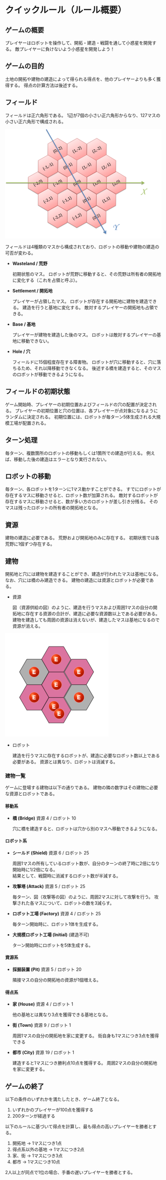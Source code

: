 # クイックルール（ルール概要）

## ゲームの概要

プレイヤーはロボットを操作して、開拓・建造・戦闘を通して小惑星を開発する。
敵プレイヤーに負けないよう小惑星を開発しよう！

## ゲームの目的

土地の開拓や建物の建造によって得られる得点を、他のプレイヤーよりも多く獲得する。
得点の計算方法は後述する。

## フィールド

フィールドは正六角形である。
1辺が7個の小さい正六角形からなり、127マスの小さい正六角形で構成される。

![Field_Axis](rulebook/field_axis.png)  

フィールドは4種類のマスから構成されており、ロボットの移動や建物の建造の可否が変わる。

* __Wasteland / 荒野__

  初期状態のマス。
  ロボットが荒野に移動すると、その荒野は所有者の開拓地に変化する（これを占領と呼ぶ）。

* __Settlement / 開拓地__

  プレイヤーが占領したマス。
  ロボットが存在する開拓地に建物を建造できる。
  建造を行うと基地に変化する。
  敵対するプレイヤーの開拓地も占領できる。

* __Base / 基地__

  プレイヤーが建物を建造した後のマス。
  ロボットは敵対するプレイヤーの基地に移動できない。

* __Hole / 穴__

  フィールドに15個程度存在する障害物。
  ロボットが穴に移動すると、穴に落ちるため、それ以降移動できなくなる。
  後述する橋を建造すると、そのマスのロボットが移動できるようになる。

## フィールドの初期状態

ゲーム開始時、プレイヤーの初期位置およびフィールドの穴の配置が決定される。
プレイヤーの初期位置と穴の位置は、各プレイヤーが点対象になるようにランダムに決定される。
初期位置には、ロボットが毎ターン5体生成される大規模工場が配置される。

## ターン処理

毎ターン、複数箇所のロボットの移動もしくは1箇所での建造が行える。
例えば、移動した後の建造はエラーとなり実行されない。

## ロボットの移動

毎ターン、各ロボットを1ターンに1マス動かすことができる。
すでにロボットが存在するマスに移動させると、ロボット数が加算される。
敵対するロボットが存在するマスに移動させると、数が多い方のロボットが差し引き分残る。
そのマスは残ったロボットの所有者の開拓地となる。

## 資源

建物の建造に必要である。
荒野および開拓地のみに存在する。
初期状態では各荒野に1個ずつ存在する。

## 建物

開拓地と穴には建物を建造することができ、建造が行われたマスは基地になる。
なお、穴には橋のみ建造できる。
建物の建造には資源とロボットが必要である。

* 資源

  図（資源供給の図）のように、建造を行うマスおよび周囲1マスの自分の開拓地に存在する資源の合計が、建造に必要な資源数以上である必要がある。
  建物を建造しても周囲の資源は消えないが、建造したマスは基地になるので資源が消える。

![Material](rulebook/material.png)  

* ロボット

  建造を行うマスに存在するロボットが、建造に必要なロボット数以上である必要がある。
  資源とは異なり、ロボットは消滅する。

### 建物一覧

ゲームに登場する建物は以下の通りである。
建物の隣の数字はその建物に必要な資源とロボットである。

#### 移動系

* __橋 (Bridge)__ 資源 4 / ロボット 10

  穴に橋を建造すると、ロボットは穴から別のマスへ移動できるようになる。

#### ロボット系

* __シールド (Shield)__ 資源 6 / ロボット 25

  周囲1マスの所有しているロボット数が、自分のターンの終了時に2倍になり開始時に1/2倍になる。  
  結果として、戦闘時に消滅するロボット数が半減する。

* __攻撃塔 (Attack)__ 資源 5 / ロボット 25

  毎ターン、図（攻撃等の図）のように、周囲2マスに対して攻撃を行う。
  攻撃された各マスについて、ロボットの数を3減らす。

* __ロボット工場 (Factory)__ 資源 4 / ロボット 25

  毎ターン開始時に、ロボット1体を生成する。

* __大規模ロボット工場 (Initial)__ (建造不可)

  ターン開始時にロボットを5体生成する。

#### 資源系

* __採掘装置 (Pit)__ 資源 5 / ロボット 20

  隣接マスの自分の開拓地の資源が1個増える。

#### 得点系

* __家 (House)__ 資源 4 / ロボット 1

  他の基地とは異なり3点を獲得できる基地となる。

* __街 (Town)__ 資源 9 / ロボット 1

  周囲1マスの自分の開拓地を家に変更する。
  街自身も1マスにつき3点を獲得できる

* __都市 (City)__ 資源 19 / ロボット 1

  建造すると1マスにつき勝利点10点を獲得する。
  周囲2マスの自分の開拓地を家に変更する。

## ゲームの終了

以下の条件のいずれかを満たしたとき、ゲーム終了となる。

1. いずれかのプレイヤーが100点を獲得する
1. 200ターンが経過する

以下のルールに基づいて得点を計算し、最も得点の高いプレイヤーを勝者とする。

1. 開拓地 → 1マスにつき1点
1. 得点系以外の基地 → 1マスにつき2点
1. 家、街 → 1マスにつき3点
1. 都市 → 1マスにつき10点

2人以上が同点で1位の場合、手番の遅いプレイヤーを勝者とする。

